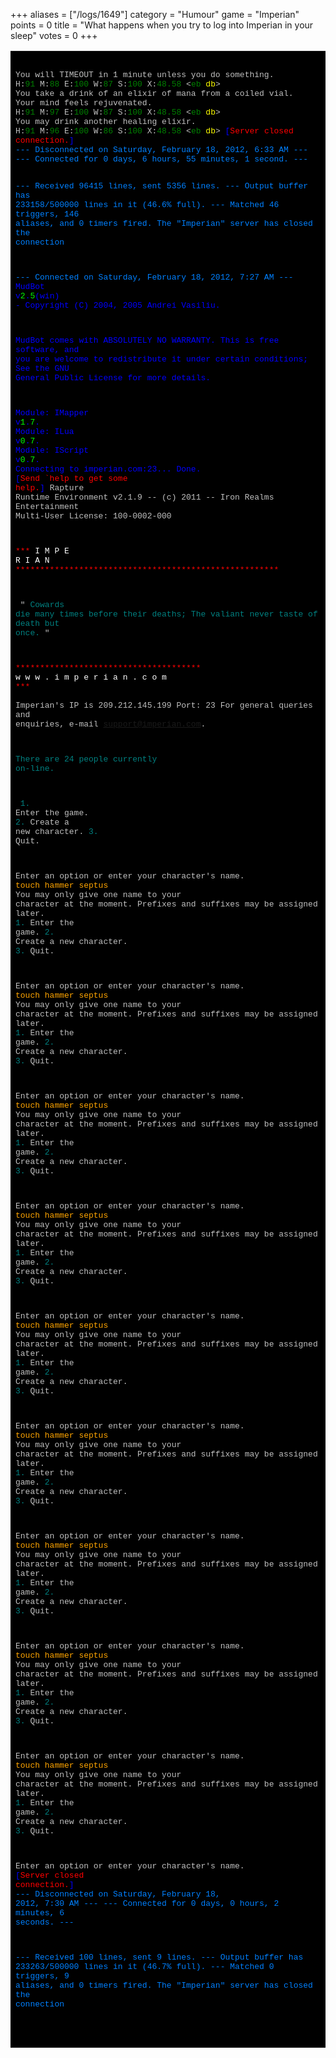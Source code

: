 +++
aliases = ["/logs/1649"]
category = "Humour"
game = "Imperian"
points = 0
title = "What happens when you try to log into Imperian in your sleep"
votes = 0
+++

<!-- Produced by MUSHclient v 4.73 - www.mushclient.com -->
<table border=0 cellpadding=5 bgcolor="#000000">
<tr><td>
<pre><code><font size=2 face="Courier New, FixedSys, Lucida Console, Courier New, Courier"><font color="#0">
</font><font color="#C0C0C0">You will TIMEOUT in 1 minute unless you do something.
H:</font><font color="#008000">91</font><font color="#C0C0C0"> M:</font><font color="#008000">88</font><font color="#C0C0C0"> E:</font><font color="#008000">100</font><font color="#C0C0C0"> W:</font><font color="#008000">87</font><font color="#C0C0C0"> S:</font><font color="#008000">100</font><font color="#C0C0C0"> X:</font><font color="#008000">48.58</font><font color="#C0C0C0"> <</font><font color="#008000">eb</font><font color="#C0C0C0"> </font><font color="#FFFF00">db</font><font color="#C0C0C0">> 
You take a drink of an elixir of mana from a coiled vial.
Your mind feels rejuvenated.
H:</font><font color="#008000">91</font><font color="#C0C0C0"> M:</font><font color="#008000">97</font><font color="#C0C0C0"> E:</font><font color="#008000">100</font><font color="#C0C0C0"> W:</font><font color="#008000">87</font><font color="#C0C0C0"> S:</font><font color="#008000">100</font><font color="#C0C0C0"> X:</font><font color="#008000">48.58</font><font color="#C0C0C0"> <</font><font color="#008000">eb</font><font color="#C0C0C0"> </font><font color="#FFFF00">db</font><font color="#C0C0C0">> 
You may drink another healing elixir.
H:</font><font color="#008000">91</font><font color="#C0C0C0"> M:</font><font color="#008000">96</font><font color="#C0C0C0"> E:</font><font color="#008000">100</font><font color="#C0C0C0"> W:</font><font color="#008000">86</font><font color="#C0C0C0"> S:</font><font color="#008000">100</font><font color="#C0C0C0"> X:</font><font color="#008000">48.58</font><font color="#C0C0C0"> <</font><font color="#008000">eb</font><font color="#C0C0C0"> </font><font color="#FFFF00">db</font><font color="#C0C0C0">> </font><font color="#0000FF">[</font><font color="#FF0000">Server closed connection.</font><font color="#0000FF">]
</font><font color="#0080FF">--- Disconnected on Saturday, February 18, 2012, 6:33 AM ---
--- Connected for 0 days, 6 hours, 55 minutes, 1 second. ---

--- Received 96415 lines, sent 5356 lines.
--- Output buffer has 233158/500000 lines in it (46.6% full).
--- Matched 46 triggers, 146 aliases, and 0 timers fired.
The "Imperian" server has closed the connection

--- Connected on Saturday, February 18, 2012, 7:27 AM ---
</font><font color="#0000FF">MudBot v</font><font color="#00FF00">2</font><font color="#0000FF">.</font><font color="#00FF00">5</font><font color="#0000FF">(win) - Copyright (C) 2004, 2005  Andrei Vasiliu.

MudBot comes with ABSOLUTELY NO WARRANTY. This is free
software, and you are welcome to redistribute it under
certain conditions; See the GNU General Public License
for more details.

Module: IMapper v</font><font color="#00FF00">1</font><font color="#0000FF">.</font><font color="#00FF00">7</font><font color="#0000FF">.
Module: ILua v</font><font color="#00FF00">0</font><font color="#0000FF">.</font><font color="#00FF00">7</font><font color="#0000FF">.
Module: IScript v</font><font color="#00FF00">0</font><font color="#0000FF">.</font><font color="#00FF00">7</font><font color="#0000FF">.
Connecting to imperian.com:23... Done.
[</font><font color="#FF0000">Send `help to get some help.</font><font color="#0000FF">]
</font><font color="#C0C0C0">Rapture Runtime Environment v2.1.9 -- (c) 2011 -- Iron Realms Entertainment
Multi-User License: 100-0002-000


  </font><font color="#FF0000">*** </font><font color="#FFFFFF">I M P E R I A N </font><font color="#FF0000">******************************************************

</font><font color="#C0C0C0">    "</font><font color="#008080"> Cowards die many times before their deaths; The valiant never taste
     of death but once.</font><font color="#C0C0C0"> "
   
  </font><font color="#FF0000">************************************** </font><font color="#FFFFFF">w w w . i m p e r i a n . c o m </font><font color="#FF0000">***
</font><font color="#C0C0C0">   
   Imperian's IP is 209.212.145.199  Port: 23
   For general queries and enquiries, e-mail support@imperian.com.
   
   </font><font color="#008080">There are 24 people currently on-line.

</font><font color="#C0C0C0">   </font><font color="#008080">1. </font><font color="#C0C0C0">Enter the game.
   </font><font color="#008080">2. </font><font color="#C0C0C0">Create a new character.
   </font><font color="#008080">3. </font><font color="#C0C0C0">Quit.

Enter an option or enter your character's name. </font><font color="#FFA500">touch hammer septus
</font><font color="#C0C0C0">You may only give one name to your character at the moment. Prefixes and 
suffixes may be assigned later.
   </font><font color="#008080">1. </font><font color="#C0C0C0">Enter the game.
   </font><font color="#008080">2. </font><font color="#C0C0C0">Create a new character.
   </font><font color="#008080">3. </font><font color="#C0C0C0">Quit.

Enter an option or enter your character's name. </font><font color="#FFA500">touch hammer septus
</font><font color="#C0C0C0">You may only give one name to your character at the moment. Prefixes and 
suffixes may be assigned later.
   </font><font color="#008080">1. </font><font color="#C0C0C0">Enter the game.
   </font><font color="#008080">2. </font><font color="#C0C0C0">Create a new character.
   </font><font color="#008080">3. </font><font color="#C0C0C0">Quit.

Enter an option or enter your character's name. </font><font color="#FFA500">touch hammer septus
</font><font color="#C0C0C0">You may only give one name to your character at the moment. Prefixes and 
suffixes may be assigned later.
   </font><font color="#008080">1. </font><font color="#C0C0C0">Enter the game.
   </font><font color="#008080">2. </font><font color="#C0C0C0">Create a new character.
   </font><font color="#008080">3. </font><font color="#C0C0C0">Quit.

Enter an option or enter your character's name. </font><font color="#FFA500">touch hammer septus
</font><font color="#C0C0C0">You may only give one name to your character at the moment. Prefixes and 
suffixes may be assigned later.
   </font><font color="#008080">1. </font><font color="#C0C0C0">Enter the game.
   </font><font color="#008080">2. </font><font color="#C0C0C0">Create a new character.
   </font><font color="#008080">3. </font><font color="#C0C0C0">Quit.

Enter an option or enter your character's name. </font><font color="#FFA500">touch hammer septus
</font><font color="#C0C0C0">You may only give one name to your character at the moment. Prefixes and 
suffixes may be assigned later.
   </font><font color="#008080">1. </font><font color="#C0C0C0">Enter the game.
   </font><font color="#008080">2. </font><font color="#C0C0C0">Create a new character.
   </font><font color="#008080">3. </font><font color="#C0C0C0">Quit.

Enter an option or enter your character's name. </font><font color="#FFA500">touch hammer septus
</font><font color="#C0C0C0">You may only give one name to your character at the moment. Prefixes and 
suffixes may be assigned later.
   </font><font color="#008080">1. </font><font color="#C0C0C0">Enter the game.
   </font><font color="#008080">2. </font><font color="#C0C0C0">Create a new character.
   </font><font color="#008080">3. </font><font color="#C0C0C0">Quit.

Enter an option or enter your character's name. </font><font color="#FFA500">touch hammer septus
</font><font color="#C0C0C0">You may only give one name to your character at the moment. Prefixes and 
suffixes may be assigned later.
   </font><font color="#008080">1. </font><font color="#C0C0C0">Enter the game.
   </font><font color="#008080">2. </font><font color="#C0C0C0">Create a new character.
   </font><font color="#008080">3. </font><font color="#C0C0C0">Quit.

Enter an option or enter your character's name. </font><font color="#FFA500">touch hammer septus
</font><font color="#C0C0C0">You may only give one name to your character at the moment. Prefixes and 
suffixes may be assigned later.
   </font><font color="#008080">1. </font><font color="#C0C0C0">Enter the game.
   </font><font color="#008080">2. </font><font color="#C0C0C0">Create a new character.
   </font><font color="#008080">3. </font><font color="#C0C0C0">Quit.

Enter an option or enter your character's name. </font><font color="#FFA500">touch hammer septus
</font><font color="#C0C0C0">You may only give one name to your character at the moment. Prefixes and 
suffixes may be assigned later.
   </font><font color="#008080">1. </font><font color="#C0C0C0">Enter the game.
   </font><font color="#008080">2. </font><font color="#C0C0C0">Create a new character.
   </font><font color="#008080">3. </font><font color="#C0C0C0">Quit.

Enter an option or enter your character's name. </font><font color="#0000FF">[</font><font color="#FF0000">Server closed connection.</font><font color="#0000FF">]
</font><font color="#0080FF">--- Disconnected on Saturday, February 18, 2012, 7:30 AM ---
--- Connected for 0 days, 0 hours, 2 minutes, 6 seconds. ---

--- Received 100 lines, sent 9 lines.
--- Output buffer has 233263/500000 lines in it (46.7% full).
--- Matched 0 triggers, 9 aliases, and 0 timers fired.
The "Imperian" server has closed the connection

</font></font></code></pre>
</td></tr></table>
